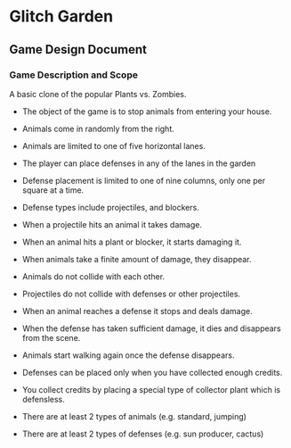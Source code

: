 # Glitch Garden

## Game Design Document


### Game Description and Scope


A basic clone of the popular Plants vs. Zombies.


+ The object of the game is to stop animals from entering your house.

+ Animals come in randomly from the right.

+ Animals are limited to one of five horizontal lanes. 

+ The player can place defenses in any of the lanes in the garden

+ Defense placement is limited to one of nine columns, only one per square at a time.

+ Defense types include projectiles, and blockers.

+ When a projectile hits an animal it takes damage.

+ When an animal hits a plant or blocker, it starts damaging it.

+ When animals take a finite amount of damage, they disappear.

+ Animals do not collide with each other.

+ Projectiles do not collide with defenses or other projectiles.

+ When an animal reaches a defense it stops and deals damage.

+ When the defense has taken sufficient damage, it dies and disappears from the scene.

+ Animals start walking again once the defense disappears.

+ Defenses can be placed only when you have collected enough credits.

+ You collect credits by placing a special type of collector plant
which is defensless.

+ There are at least 2 types of animals (e.g. standard, jumping)

+ There are at least 2 types of defenses (e.g. sun producer, cactus)

